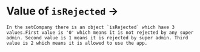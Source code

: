 # Value of `isRejected` ->
    In the setCompany there is an object `isRejected` which have 3 values.First value is '0' which means it is not rejected by any super admin. Second value is 1 means it is rejected by super admin. Third value is 2 which means it is allowed to use the app. 